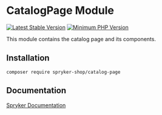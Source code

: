 # CatalogPage Module
[![Latest Stable Version](https://poser.pugx.org/spryker-shop/catalog-page/v/stable.svg)](https://packagist.org/packages/spryker-shop/catalog-page)
[![Minimum PHP Version](https://img.shields.io/badge/php-%3E%3D%207.4-8892BF.svg)](https://php.net/)

This module contains the catalog page and its components.

## Installation

```
composer require spryker-shop/catalog-page
```

## Documentation

[Spryker Documentation](https://academy.spryker.com)
